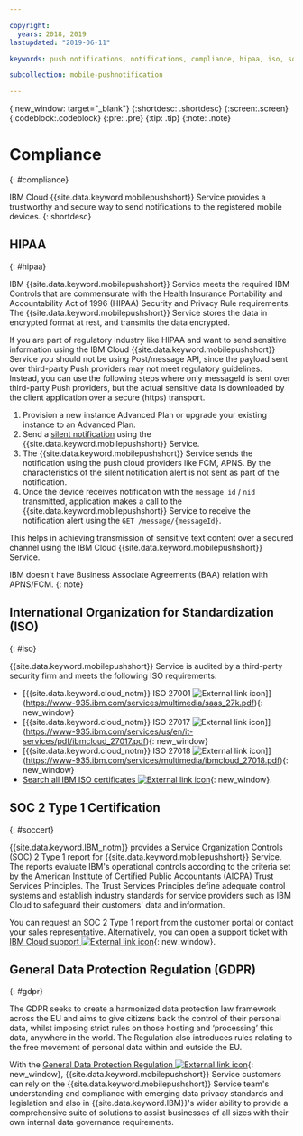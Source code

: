 ```yaml
---

copyright:
  years: 2018, 2019
lastupdated: "2019-06-11"

keywords: push notifications, notifications, compliance, hipaa, iso, soc 2 type 1 certification, gdpr

subcollection: mobile-pushnotification

---
```


{:new_window: target="_blank"}
{:shortdesc: .shortdesc}
{:screen:.screen}
{:codeblock:.codeblock}
{:pre: .pre}
{:tip: .tip}
{:note: .note}

# Compliance
{: #compliance}

IBM Cloud {{site.data.keyword.mobilepushshort}} Service provides a trustworthy and secure way to send notifications to the registered mobile devices.
{: shortdesc}

## HIPAA
{: #hipaa}

IBM {{site.data.keyword.mobilepushshort}} Service meets the required IBM Controls that are commensurate with the Health Insurance Portability and Accountability Act of 1996 (HIPAA) Security and Privacy Rule requirements. The {{site.data.keyword.mobilepushshort}} Service stores the data in encrypted format at rest, and transmits the data encrypted.

If you are part of regulatory industry like HIPAA and want to send sensitive information using the IBM Cloud {{site.data.keyword.mobilepushshort}}  Service you should not be using Post/message API, since the payload sent over third-party Push providers may not meet regulatory guidelines. Instead, you can use the following steps where only messageId is sent over third-party Push providers, but the actual sensitive data is downloaded by the client application over a secure (https) transport.

1. Provision a new instance Advanced Plan or upgrade your existing instance to an Advanced Plan.
2. Send a [silent notification](/docs/services/mobilepush?topic=mobile-pushnotification-interactive-notifications#send_silent_notifications_for_ios) using the {{site.data.keyword.mobilepushshort}} Service.
3. The {{site.data.keyword.mobilepushshort}} Service sends the notification using the push cloud providers like FCM, APNS. By the characteristics of the silent notification alert is not sent as part of the notification.
4. Once the device receives notification with the ``message id`` / ``nid`` transmitted, application makes a call to the {{site.data.keyword.mobilepushshort}} Service to receive the notification alert using the ``GET /message/{messageId}``.

This helps in achieving transmission of sensitive text content over a secured channel using the IBM Cloud {{site.data.keyword.mobilepushshort}} Service.

IBM doesn't have Business Associate Agreements (BAA) relation with APNS/FCM.
{: note}
## International Organization for Standardization (ISO)
{: #iso}

{{site.data.keyword.mobilepushshort}} Service is audited by a third-party security firm
and meets the following ISO requirements:

* [{{site.data.keyword.cloud_notm}} ISO 27001 ![External link icon](../../icons/launch-glyph.svg "External link icon")]](https://www-935.ibm.com/services/multimedia/saas_27k.pdf){: new_window}
* [{{site.data.keyword.cloud_notm}} ISO 27017 ![External link icon](../../icons/launch-glyph.svg "External link icon")]](https://www-935.ibm.com/services/us/en/it-services/pdf/ibmcloud_27017.pdf){: new_window}
* [{{site.data.keyword.cloud_notm}} ISO 27018 ![External link icon](../../icons/launch-glyph.svg "External link icon")]](https://www-935.ibm.com/services/multimedia/ibmcloud_27018.pdf){: new_window}
* [Search all IBM ISO certificates ![External link icon](../../icons/launch-glyph.svg "External link icon")](https://www-935.ibm.com/services/us/en/it-services/iso-management-system-certifications.html){: new_window}.
 
## SOC 2 Type 1 Certification
{: #soccert}

{{site.data.keyword.IBM_notm}} provides a Service Organization Controls (SOC) 2 Type 1 report 
for {{site.data.keyword.mobilepushshort}} Service. The reports evaluate IBM's operational controls according to the criteria set 
by the American Institute of Certified Public Accountants (AICPA) Trust Services Principles. 
The Trust Services Principles define adequate control systems and establish industry standards 
for service providers such as IBM Cloud to safeguard their customers' data and information.

You can request an SOC 2 Type 1 report from the customer portal or contact your sales representative. Alternatively, you can open a support ticket with 
[IBM Cloud support ![External link icon](../../icons/launch-glyph.svg "External link icon")](https://www.ibm.com/cloud/support){: new_window}.

## General Data Protection Regulation (GDPR) 
{: #gdpr}

The GDPR seeks to create a harmonized data protection law framework across the EU and aims to give citizens back the control of their personal data, whilst imposing strict rules on those hosting and ‘processing’ this data, anywhere in the world. The Regulation also introduces rules relating to the free movement of personal data within and outside the EU. 

With the [General Data Protection Regulation ![External link icon](../../icons/launch-glyph.svg "External link icon")](https://www.eugdpr.org/){: new_window}, {{site.data.keyword.mobilepushshort}} Service customers can rely on 
the {{site.data.keyword.mobilepushshort}} Service team's understanding and compliance with emerging data privacy standards and legislation and also in {{site.data.keyword.IBM}}'s wider ability to provide a comprehensive suite of solutions to assist businesses of all sizes with their own internal data governance requirements.
